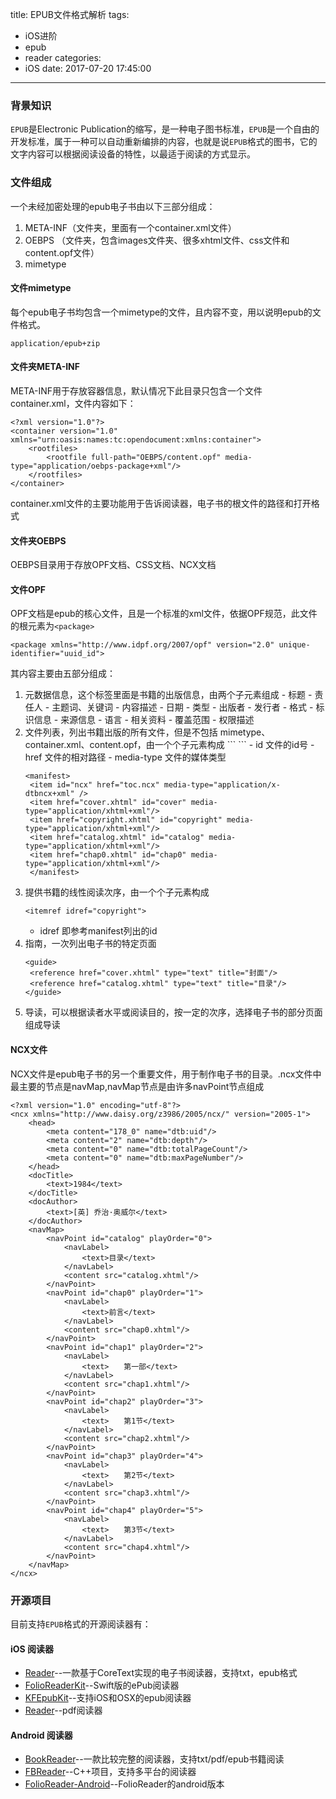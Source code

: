 title: EPUB文件格式解析
tags:
  - iOS进阶
  - epub
  - reader
categories:
  - iOS
date: 2017-07-20 17:45:00
---

### 背景知识

`EPUB`是Electronic Publication的缩写，是一种电子图书标准，`EPUB`是一个自由的开发标准，属于一种可以自动重新编排的内容，也就是说`EPUB`格式的图书，它的文字内容可以根据阅读设备的特性，以最适于阅读的方式显示。

### 文件组成

一个未经加密处理的epub电子书由以下三部分组成：

1. META-INF（文件夹，里面有一个container.xml文件）
2. OEBPS （文件夹，包含images文件夹、很多xhtml文件、css文件和content.opf文件）
3. mimetype

#### 文件mimetype
每个epub电子书均包含一个mimetype的文件，且内容不变，用以说明epub的文件格式。
```
application/epub+zip
```

#### 文件夹META-INF
META-INF用于存放容器信息，默认情况下此目录只包含一个文件container.xml，文件内容如下：
```
<?xml version="1.0"?>
<container version="1.0" xmlns="urn:oasis:names:tc:opendocument:xmlns:container">
    <rootfiles>
        <rootfile full-path="OEBPS/content.opf" media-type="application/oebps-package+xml"/>
    </rootfiles>
</container>
```
container.xml文件的主要功能用于告诉阅读器，电子书的根文件的路径和打开格式

#### 文件夹OEBPS

OEBPS目录用于存放OPF文档、CSS文档、NCX文档

#### 文件OPF
OPF文档是epub的核心文件，且是一个标准的xml文件，依据OPF规范，此文件的根元素为`<package>`
```
<package xmlns="http://www.idpf.org/2007/opf" version="2.0" unique-identifier="uuid_id">
```
其内容主要由五部分组成：

1. <metadata>
   元数据信息，这个标签里面是书籍的出版信息，由两个子元素组成
   - <dc-title> 标题
   - <dc-creator> 责任人
   - <dc-subject> 主题词、关键词
   - <dc-descributor> 内容描述
   - <dc-date> 日期
   - <dc-type> 类型
   - <dc-publisher> 出版者
   - <dc-contributor> 发行者
   - <dc-format> 格式
   - <dc-identifier> 标识信息
   - <dc-source> 来源信息
   - <dc-language> 语言
   - <dc-relation> 相关资料
   - <dc-coverage> 覆盖范围
   - <dc-rights> 权限描述
   
2. <manifest>
   文件列表，列出书籍出版的所有文件，但是不包括 mimetype、container.xml、content.opf，由一个个子元素构成
   ```
   <item id="" href="" media-type="">
   ```
   - id 文件的id号
   - href 文件的相对路径
   - media-type 文件的媒体类型
   
   ```
   <manifest>
    <item id="ncx" href="toc.ncx" media-type="application/x-dtbncx+xml" />
    <item href="cover.xhtml" id="cover" media-type="application/xhtml+xml"/>
    <item href="copyright.xhtml" id="copyright" media-type="application/xhtml+xml"/>
    <item href="catalog.xhtml" id="catalog" media-type="application/xhtml+xml"/>
    <item href="chap0.xhtml" id="chap0" media-type="application/xhtml+xml"/>
    </manifest>
   
   ```
   
3. <spine toc="ncx">
   
   提供书籍的线性阅读次序，由一个个子元素构成
   ```
   <itemref idref="copyright">
   ```
   - idref 即参考manifest列出的id
   
4. <guide>
   指南，一次列出电子书的特定页面

   ```
   <guide>
    <reference href="cover.xhtml" type="text" title="封面"/>
    <reference href="catalog.xhtml" type="text" title="目录"/>
   </guide>
   ```
5. <tour>
    导读，可以根据读者水平或阅读目的，按一定的次序，选择电子书的部分页面组成导读


#### NCX文件

NCX文件是epub电子书的另一个重要文件，用于制作电子书的目录。.ncx文件中最主要的节点是navMap,navMap节点是由许多navPoint节点组成

```
<?xml version="1.0" encoding="utf-8"?>
<ncx xmlns="http://www.daisy.org/z3986/2005/ncx/" version="2005-1">
    <head>
        <meta content="178_0" name="dtb:uid"/>
        <meta content="2" name="dtb:depth"/>
        <meta content="0" name="dtb:totalPageCount"/>
        <meta content="0" name="dtb:maxPageNumber"/>
    </head>
    <docTitle>
        <text>1984</text>
    </docTitle>
    <docAuthor>
        <text>[英] 乔治·奥威尔</text>
    </docAuthor>
    <navMap>
        <navPoint id="catalog" playOrder="0">
            <navLabel>
                <text>目录</text>
            </navLabel>
            <content src="catalog.xhtml"/>
        </navPoint>
        <navPoint id="chap0" playOrder="1">
            <navLabel>
                <text>前言</text>
            </navLabel>
            <content src="chap0.xhtml"/>
        </navPoint>
        <navPoint id="chap1" playOrder="2">
            <navLabel>
                <text>　　第一部</text>
            </navLabel>
            <content src="chap1.xhtml"/>
        </navPoint>
        <navPoint id="chap2" playOrder="3">
            <navLabel>
                <text>　　第1节</text>
            </navLabel>
            <content src="chap2.xhtml"/>
        </navPoint>
        <navPoint id="chap3" playOrder="4">
            <navLabel>
                <text>　　第2节</text>
            </navLabel>
            <content src="chap3.xhtml"/>
        </navPoint>
        <navPoint id="chap4" playOrder="5">
            <navLabel>
                <text>　　第3节</text>
            </navLabel>
            <content src="chap4.xhtml"/>
        </navPoint>
    </navMap>
</ncx>
```

### 开源项目

目前支持`EPUB`格式的开源阅读器有：

#### iOS 阅读器

- [Reader](https://github.com/GGGHub/Reader)--一款基于CoreText实现的电子书阅读器，支持txt，epub格式
- [FolioReaderKit](https://github.com/FolioReader/FolioReaderKit)--Swift版的ePub阅读器
- [KFEpubKit](https://github.com/ricobeck/KFEpubKit)--支持iOS和OSX的epub阅读器
- [Reader](https://github.com/vfr/Reader)--pdf阅读器

#### Android 阅读器

- [BookReader](https://github.com/JustWayward/BookReader)--一款比较完整的阅读器，支持txt/pdf/epub书籍阅读
- [FBReader](https://github.com/geometer/FBReader)--C++项目，支持多平台的阅读器
- [FolioReader-Android](https://github.com/FolioReader/FolioReader-Android)--FolioReader的android版本

